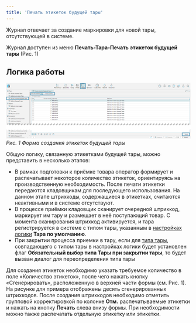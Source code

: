 ```yaml
---
title: 'Печать этикеток будущей тары'
---
```


Журнал отвечает за создание маркировки для новой тары, отсутствующей в системе.

Журнал доступен из меню **Печать-Тара-Печать этикеток будущей тары** (Рис. 1)

## Логика работы

![](img/printfuturecontainers1.png)<br/>
_Рис. 1 Форма создания этикеток будущей тары_

Общую логику, связанную этикетками будущей тары, можно представить в несколько этапов:
- В рамках подготовки к приёмке товара оператор формирует и распечатывает некоторое количество этикеток, 
  ориентируясь на производственную необходимость. После печати этикетки передаются кладовщикам для последующего 
  использования. На данном этапе штрихкоды, содержащиеся в этикетках, считаются неактивными и в системе отсутствуют. 
- В процессе приёмки кладовщик сканирует очередной штрихкод, маркирует им тару и размещает в неё поступающий товар. С
  момента сканирования штрихкод активируется, и тара регистрируется в системе с типом тары, указанным в 
  [настройках логики](../options.md#вкладка-основные) **Тара по умолчанию**. 
- При закрытии процесса приемки в тару, если для [типа тары](containertypes.md), совпадающего с типом тары в 
  настройках логики будет установлен флаг **Обязательный выбор типа Тары при закрытии тары**, то будет вызван диалог 
  для переопределения типа тары   

Для создания этикеток необходимо указать требуемое количество в поле «Количество этикеток», после чего нажать кнопку
«Сгенерировать», расположенную в верхней части формы (см. Рис. 1). На рисунке для примера отображены десять
сгенерированных штрихкодов. После создания штрихкодов необходимо отметить групповой корректировкой по колонке 
**Отм.** распечатываемые этикетки и нажать на кнопку **Печать** слева внизу формы. При необходимости можно также 
распечатать отдельную этикетку или этикетки. 